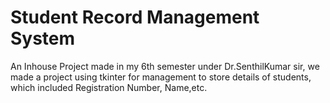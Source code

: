 # Student Record Management System
 An Inhouse Project made in my 6th semester under Dr.SenthilKumar sir, we made a project using tkinter for management to store details of students, which included Registration Number, Name,etc. 
